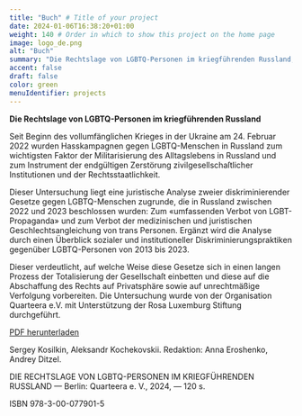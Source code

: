 ```yaml
---
title: "Buch" # Title of your project
date: 2024-01-06T16:38:20+01:00
weight: 140 # Order in which to show this project on the home page
image: logo_de.png
alt: "Buch"
summary: "Die Rechtslage von LGBTQ-Personen im kriegführenden Russland, 2024"
accent: false
draft: false
color: green
menuIdentifier: projects
---
```


**Die Rechtslage von LGBTQ-Personen im kriegführenden Russland**

Seit Beginn des vollumfänglichen Krieges in der Ukraine am 24. Februar 2022 wurden Hasskampagnen gegen LGBTQ-Menschen in Russland zum wichtigsten Faktor der Militarisierung des Alltagslebens in Russland und zum Instrument der endgültigen Zerstörung zivilgesellschaſtlicher Institutionen und der Rechtsstaatlichkeit.

Dieser Untersuchung liegt eine juristische Analyse zweier diskriminierender Gesetze gegen LGBTQ-Menschen zugrunde, die in Russland zwischen 2022 und 2023 beschlossen wurden: Zum «umfassenden Verbot von LGBT-Propaganda» und zum Verbot der medizinischen und juristischen Geschlechtsangleichung von trans Personen. Ergänzt wird die Analyse durch einen Überblick sozialer und institutioneller Diskriminierungspraktiken gegenüber LGBTQ-Personen von 2013 bis 2023.

Dieser verdeutlicht, auf welche Weise diese Gesetze sich in einen langen Prozess der Totalisierung der Gesellschaſt einbetten und diese auf die Abschaffung des Rechts auf Privatsphäre sowie auf unrechtmäßige Verfolgung vorbereiten. Die Untersuchung wurde von der Organisation Quarteera e.V. mit Unterstützung der Rosa Luxemburg Stiftung durchgeführt.

[PDF herunterladen](https://quarteera.de/files/materialen/Die_Lage_von_LGBTQ_Personen_im_kriegsfuehrenden_Russland_DE.pdf)

Sergey Kosilkin, Aleksandr Kochekovskii. Redaktion: Anna Eroshenko, Andrey Ditzel.

DIE RECHTSLAGE VON LGBTQ-PERSONEN IM KRIEGFÜHRENDEN RUSSLAND — Berlin: Quarteera e. V., 2024, — 120 s.

ISBN 978-3-00-077901-5